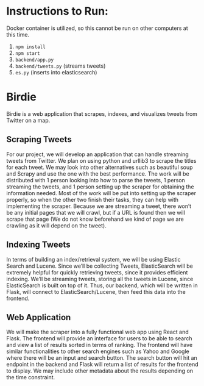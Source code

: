 # Instructions to Run:
Docker container is utilized, so this cannot be run on other computers at this time.

1. `npm install`
2. `npm start`
3. `backend/app.py`
4. `backend/tweets.py` (streams tweets)
5. `es.py` (inserts into elasticsearch)

# Birdie
Birdie is a web application that scrapes, indexes, and visualizes tweets from Twitter on a map.

## Scraping Tweets
For our project, we will develop an application that can handle streaming tweets from Twitter. We plan on using python and urllib3 to scrape the titles for each tweet. We may look into other alternatives such as beautiful soup and Scrapy and use the one with the best performance. The work will be distributed with 1 person looking into how to parse the tweets, 1 person streaming the tweets, and 1 person setting up the scraper for obtaining the information needed. Most of the work will be put into setting up the scraper properly, so when the other two finish their tasks, they can help with implementing the scraper. Because we are streaming a tweet, there won’t be any initial pages that we will crawl, but if a URL is found then we will scrape that page (We do not know beforehand we kind of page we are crawling as it will depend on the tweet).

## Indexing Tweets
In terms of building an index/retrieval system, we will be using Elastic Search and Lucene. Since we’ll be collecting Tweets, ElasticSearch will be extremely helpful for quickly retrieving tweets, since it provides efficient indexing. We’ll be streaming tweets, storing all the tweets in Lucene, since ElasticSearch is built on top of it. Thus, our backend, which will be written in Flask, will connect to ElasticSearch/Lucene, then feed this data into the frontend.

## Web Application
We will make the scraper into a fully functional web app using React and Flask. The frontend will provide an interface for users to be able to search and view a list of results sorted in terms of ranking. The frontend will have similar functionalities to other search engines such as Yahoo and Google where there will be an input and search button. The search button will hit an endpoint in the backend and Flask will return a list of results for the frontend to display. We may include other metadata about the results depending on the time constraint.
